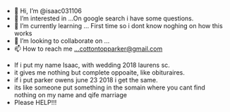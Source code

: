 - 👋 Hi, I’m @isaac031106
- 👀 I’m interested in ...On google search i have some questions.
- 🌱 I’m currently learning ... First time so i dont know noghing on how this works
- 💞️ I’m looking to collaborate on ...
- 📫 How to reach me ...cottontopparker@gmail.com

<!---
isaac031106/isaac031106 is a ✨ special ✨ repository because its `README.md` (this file) appears on your GitHub profile.
You can click the Preview link to take a look at your changes.
--->
- If i put my name Isaac, with wedding 2018 laurens sc. 
- it gives me nothing but complete oppoaite, like obituraires.
- if i put parker owens june 23 2018 i get the same.
- its like someone put something in the somain where you cant find nothing on my name and qife marriage
- Please HELP!!!

